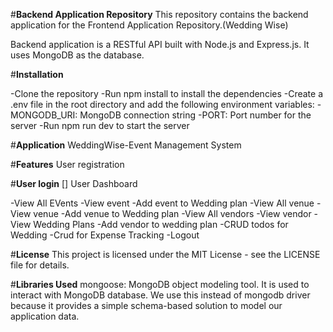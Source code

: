 #**Backend Application Repository**
This repository contains the backend application for the Frontend Application Repository.(Wedding Wise)

Backend application is a RESTful API built with Node.js and Express.js. It uses MongoDB as the database.

#**Installation**

-Clone the repository
-Run npm install to install the dependencies
-Create a .env file in the root directory and add the following environment variables:
-MONGODB_URI: MongoDB connection string
-PORT: Port number for the server
-Run npm run dev to start the server

#**Application**
WeddingWise-Event Management System

#**Features**
 User registration

 #**User login**
[] User Dashboard

 -View All EVents
 -View event
 -Add event to Wedding plan
 -View All venue
 -View venue
 -Add venue to Wedding plan
 -View All vendors
 -View vendor
 -View Wedding Plans
 -Add vendor to wedding plan
 -CRUD todos for Wedding
 -Crud for Expense Tracking
 -Logout

#**License**
This project is licensed under the MIT License - see the LICENSE file for details.

#**Libraries Used**
mongoose: MongoDB object modeling tool. It is used to interact with MongoDB database. We use this instead of mongodb driver because it provides a simple schema-based solution to model our application data.
